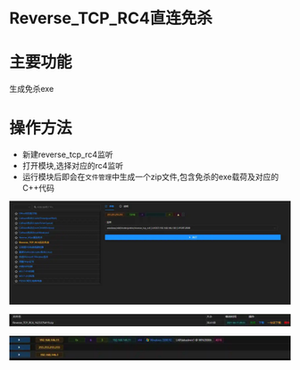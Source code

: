 # Reverse_TCP_RC4直连免杀

# 主要功能
生成免杀exe

# 操作方法
+ 新建reverse_tcp_rc4监听
+ 打开模块,选择对应的rc4监听
+ 运行模块后即会在`文件管理`中生成一个zip文件,包含免杀的exe载荷及对应的C++代码

![1623376414844-3a611553-061f-4b4c-89d5-2e9612c6ef3f.webp](./img/Z_tmfEWtsILG6xWq/1623376414844-3a611553-061f-4b4c-89d5-2e9612c6ef3f-228433.webp)

![1623376431206-32e08d73-8823-47c3-9db5-b7bc97f084aa.webp](./img/Z_tmfEWtsILG6xWq/1623376431206-32e08d73-8823-47c3-9db5-b7bc97f084aa-492394.webp)

![1623376477346-766b8e41-82cd-4934-afec-abf6ba3d4347.webp](./img/Z_tmfEWtsILG6xWq/1623376477346-766b8e41-82cd-4934-afec-abf6ba3d4347-562982.webp)


